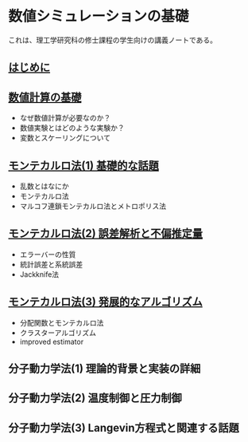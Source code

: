 # 数値シミュレーションの基礎

これは、理工学研究科の修士課程の学生向けの講義ノートである。

## [はじめに](00_preface/README.md)

## [数値計算の基礎](01_basic/README.md)

* なぜ数値計算が必要なのか？
* 数値実験とはどのような実験か？
* 変数とスケーリングについて

## [モンテカルロ法(1) 基礎的な話題](02_mc_basic/README.md)

* 乱数とはなにか
* モンテカルロ法
* マルコフ連鎖モンテカルロ法とメトロポリス法

## [モンテカルロ法(2) 誤差解析と不偏推定量](03_mc_error/README.md)

* エラーバーの性質
* 統計誤差と系統誤差
* Jackknife法

## [モンテカルロ法(3) 発展的なアルゴリズム](04_mc_advanced/README.md)

* 分配関数とモンテカルロ法
* クラスターアルゴリズム
* improved estimator

## 分子動力学法(1) 理論的背景と実装の詳細

## 分子動力学法(2) 温度制御と圧力制御

## 分子動力学法(3) Langevin方程式と関連する話題
